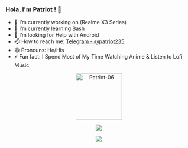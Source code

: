 ### Hola, I'm Patriot ! 👋


- 🔭 I’m currently working on (Realme X3 Series)
- 🌱 I’m currently learning Bash
- 🤔 I’m looking for Help with Android
- 📫 How to reach me: [Telegram - @patriot235](https://t.me/patriot_235)
- 😄 Pronouns: He/His
- ⚡ Fun fact: I Spend Most of My Time Watching Anime & Listen to Lofi Music
<p align="center"><img width="125" src="https://komarev.com/ghpvc/?username=Patriot-06&style=flat-square" alt="Patriot-06"></p>
<p align="center"><img src="https://github-readme-stats.vercel.app/api?username=Patriot-06&show_icons=true&title_color=ffffff&icon_color=bb2acf&text_color=daf7dc&bg_color=151515">
<p align="center"><img src="https://github-readme-stats.vercel.app/api/top-langs/?username=Patriot-06&layout=compact&count_private=true&title_color=ffffff&icon_color=bb2acf&text_color=daf7dc&bg_color=151515"></a></p>
